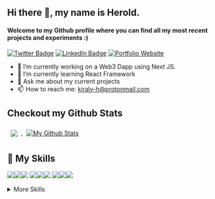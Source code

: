 <!-- [![GitHub Banner](/banner_secondary.png)](https://heroldkiraly.github.io/) -->
## Hi there 👋, my name is Herold.
#### Welcome to my Github profile where you can find all my most recent projects and experiments :)
[![Twitter Badge](https://img.shields.io/badge/Twitter-Profile-informational?style=flat&logo=twitter&logoColor=white&color=critical)](https://twitter.com/KiralyHerold) [![LinkedIn Badge](https://img.shields.io/badge/LinkedIn-Profile-informational?style=flat&logo=linkedin&logoColor=white&color=critical)](https://www.linkedin.com/in/) [![Portfolio Website](https://img.shields.io/badge/My-Website-critical)](https://heroldkiraly.github.io/)

- 🔭 I’m currently working on a Web3 Dapp using Next JS.
- 🌱 I’m currently learning React Framework
- 💬 Ask me about my current projects
- 📫 How to reach me: kiraly-h@protonmail.com


## Checkout my Github Stats
<a href="https://github.com/heroldkiraly">
  <img align="center" style="margin:0.5rem" src="https://github-readme-stats.vercel.app/api/top-langs/?username=heroldkiraly&theme=onedark&langs_count=6" />
</a>
<a href="https://github.com/heroldkiraly">
  <img align="center" style="margin:0.5rem" src="https://github-readme-stats.vercel.app/api?username=heroldkiraly&theme=onedark&show_icons=true&line_height=27&hide=contribs,prs,issues$count_private=true" alt="My Github Stats" />
</a>

## 💼 My Skills
![](https://img.shields.io/badge/Code-React-informational?style=flat&logo=react&logoColor=white&color=critical)![](https://img.shields.io/badge/Code-JavaScript-informational?style=flat&logo=JavaScript&logoColor=white&color=critical)![](https://img.shields.io/badge/Code-MySQL-informational?style=flat&logo=MySQL&logoColor=white&color=critical)
![](https://img.shields.io/badge/Style-CSS-informational?style=flat&logo=css3&logoColor=white&color=critical)![](https://img.shields.io/badge/Style-Tailwind-informational?style=flat&logo=Tailwind-CSS&logoColor=white&color=critical)![](https://img.shields.io/badge/Style-Sass-informational?style=flat&logo=Sass&logoColor=white&color=critical)
![](https://img.shields.io/badge/Tools-NPM-informational?style=flat&logo=npm&logoColor=white&color=critical)![](https://img.shields.io/badge/Tools-Postman-informational?style=flat&logo=Postman&logoColor=white&color=critical)![](https://img.shields.io/badge/Tools-GitHub-informational?style=flat&logo=GitHub&logoColor=white&color=critical)

<details>
<summary>More Skills</summary>
<br>
![https://img.shields.io/badge/Style-Sass-informational?style=flat&logo=Sass&logoColor=white&color=critical](https://img.shields.io/badge/Code-C%20lang-critical)
</details>

